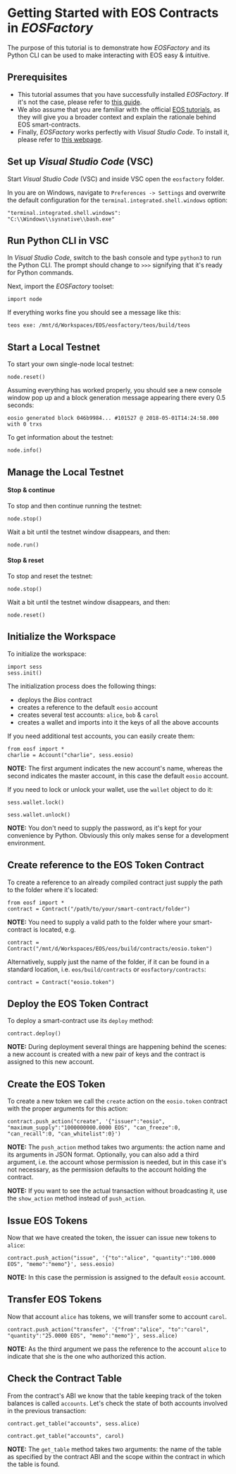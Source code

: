 # Getting Started with EOS Contracts in *EOSFactory* 

The purpose of this tutorial is to demonstrate how *EOSFactory* and its Python CLI can be used to make interacting with EOS easy & intuitive.

## Prerequisites

* This tutorial assumes that you have successfully installed *EOSFactory*. If it's not the case, please refer to [this guide](01.InstallingEOSFactory.html).
* We also assume that you are familiar with the official [EOS tutorials](https://github.com/EOSIO/eos/wiki/Tutorial-Getting-Started-With-Contracts), as they will give you a broader context and explain the rationale behind EOS smart-contracts.
* Finally, *EOSFactory* works perfectly with *Visual Studio Code*. To install it, please refer to [this webpage](https://code.visualstudio.com/download).

## Set up *Visual Studio Code* (VSC)

Start *Visual Studio Code* (VSC) and inside VSC open the `eosfactory` folder.

In you are on Windows, navigate to `Preferences -> Settings` and overwrite the default configuration for the `terminal.integrated.shell.windows` option:

```
"terminal.integrated.shell.windows": "C:\\Windows\\sysnative\\bash.exe"
```

## Run Python CLI in VSC

In *Visual Studio Code*, switch to the bash console and type `python3` to run the Python CLI. The prompt should change to `>>>` signifying that it's ready for Python commands.

Next, import the *EOSFactory* toolset:

```
import node
```

If everything works fine you should see a message like this:

```
teos exe: /mnt/d/Workspaces/EOS/eosfactory/teos/build/teos
```

## Start a Local Testnet

To start your own single-node local testnet:

```
node.reset()
```

Assuming everything has worked properly, you should see a new console window pop up and a block generation message appearing there every 0.5 seconds:

```
eosio generated block 046b9984... #101527 @ 2018-05-01T14:24:58.000 with 0 trxs
```

To get information about the testnet:

```
node.info()
```

## Manage the Local Testnet

#### Stop & continue

To stop and then continue running the testnet:

```
node.stop()
```

Wait a bit until the testnet window disappears, and then:

```
node.run()
```

#### Stop & reset

To stop and reset the testnet:

```
node.stop()
```

Wait a bit until the testnet window disappears, and then:

```
node.reset()
```

## Initialize the Workspace

To initialize the workspace:

```
import sess
sess.init()
```

The initialization process does the following things:

* deploys the *Bios* contract
* creates a reference to the default `eosio` account
* creates several test accounts: `alice`, `bob` & `carol`
* creates a wallet and imports into it the keys of all the above accounts

If you need additional test accounts, you can easily create them:

```
from eosf import *
charlie = Account("charlie", sess.eosio)
```

**NOTE:** The first argument indicates the new account's name, whereas the second indicates the master account, in this case the default `eosio` account.

If you need to lock or unlock your wallet, use the `wallet` object to do it:

```
sess.wallet.lock()
```

```
sess.wallet.unlock()
```

**NOTE:** You don't need to supply the password, as it's kept for your convenience by Python. Obviously this only makes sense for a development environment.

## Create reference to the EOS Token Contract

To create a reference to an already compiled contract just supply the path to the folder where it's located:

```
from eosf import *
contract = Contract("/path/to/your/smart-contract/folder")
```

**NOTE:** You need to supply a valid path to the folder where your smart-contract is located, e.g.

```
contract = Contract("/mnt/d/Workspaces/EOS/eos/build/contracts/eosio.token")
```

Alternatively, supply just the name of the folder, if it can be found in a standard location, i.e. `eos/build/contracts` or `eosfactory/contracts`:

```
contract = Contract("eosio.token")
```

## Deploy the EOS Token Contract

To deploy a smart-contract use its `deploy` method:

```
contract.deploy()
```

**NOTE:** During deployment several things are happening behind the scenes: a new account is created with a new pair of keys and the contract is assigned to this new account.

## Create the EOS Token

To create a new token we call the `create` action on the `eosio.token` contract with the proper arguments for this action:

```
contract.push_action("create", '{"issuer":"eosio", "maximum_supply":"1000000000.0000 EOS", "can_freeze":0, "can_recall":0, "can_whitelist":0}')
```

**NOTE:** The `push_action` method takes two arguments: the action name and its arguments in JSON format. Optionally, you can also add a third argument, i.e. the account whose permission is needed, but in this case it's not necessary, as the permission defaults to the account holding the contract.

**NOTE:** If you want to see the actual transaction without broadcasting it, use the `show_action` method instead of `push_action`.

## Issue EOS Tokens

Now that we have created the token, the issuer can issue new tokens to `alice`:

```
contract.push_action("issue", '{"to":"alice", "quantity":"100.0000 EOS", "memo":"memo"}', sess.eosio)
```

**NOTE:** In this case the permission is assigned to the default `eosio` account.

## Transfer EOS Tokens

Now that account `alice` has tokens, we will transfer some to account `carol`.  

```
contract.push_action("transfer", '{"from":"alice", "to":"carol", "quantity":"25.0000 EOS", "memo":"memo"}', sess.alice)
```

**NOTE:** As the third argument we pass the reference to the account `alice` to indicate that she is the one who authorized this action.

## Check the Contract Table

From the contract's ABI we know that the table keeping track of the token balances is called `accounts`. Let's check the state of both accounts involved in the previous transaction:

```
contract.get_table("accounts", sess.alice)
```

```
contract.get_table("accounts", carol)
```

**NOTE:** The `get_table` method takes two arguments: the name of the table as specified by the contract ABI and the scope within the contract in which the table is found.